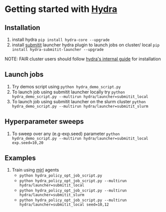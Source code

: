 # Getting started with [Hydra](https://hydra.cc/)

## Installation
1. install hydra `pip install hydra-core --upgrade`
2. install [submitit](https://github.com/facebookincubator/submitit) launcher hydra plugin to launch jobs on cluster/ local `pip install hydra-submitit-launcher --upgrade`

NOTE: FAIR cluster users should follow [hydra's internal guide](https://www.internalfb.com/intern/staticdocs/hydra/docs/fb/intro/) for installation

## Launch jobs
1. Try demos script using `python hydra_demo_script.py`
2. To launch job using submitit launcher locally try `python hydra_demo_script.py --multirun hydra/launcher=submitit_local`
3. To launch job using submitit launcher on the slurm cluster `python hydra_demo_script.py --multirun hydra/launcher=submitit_slurm`

## Hyperparameter sweeps
1. To sweep over any (e.g-exp.seed) parameter `python hydra_demo_script.py --multirun hydra/launcher=submitit_local exp.seed=10,20`

## Examples
1. Train using [mjrl](https://github.com/aravindr93/mjrl) agents
    - `python hydra_policy_opt_job_script.py`
    - `python hydra_policy_opt_job_script.py --multirun hydra/launcher=submitit_local`
    - `python hydra_policy_opt_job_script.py --multirun hydra/launcher=submitit_slurm`
    - `python hydra_policy_opt_job_script.py --multirun hydra/launcher=submitit_local seed=10,12`

